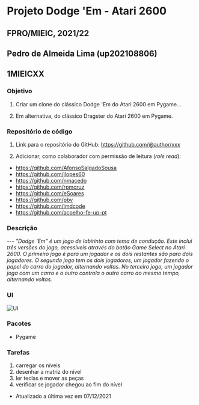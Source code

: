 # Projeto Dodge 'Em - Atari 2600
## FPRO/MIEIC, 2021/22
## Pedro de Almeida Lima (up202108806)
## 1MIEICXX

### Objetivo

1. Criar um clone do clássico Dodge 'Em do Atari 2600 em Pygame...

2. Em alternativa, do clássico Dragster do Atari 2600 em Pygame.

### Repositório de código

1) Link para o repositório do GitHub: https://github.com/@author/xxx

2) Adicionar, como colaborador com permissão de leitura (*role read*):

- https://github.com/AfonsoSalgadoSousa
- https://github.com/jlopes60
- https://github.com/nmacedo
- https://github.com/rpmcruz
- https://github.com/eSoares
- https://github.com/pbv
- https://github.com/imdcode
- https://github.com/acoelho-fe-up-pt

### Descrição

*--- "Dodge 'Em" é um jogo de labirinto com tema de condução. Este inclui três versões do jogo, acessíveis através do botão Game Select no Atari 2600. O primeiro jogo é para um jogador e os dois restantes são para dois jogadores. O segundo jogo tem os dois jogadores, um jogador fazendo o papel do carro do jogador, alternando voltas. No terceiro jogo, um jogador joga com um carro e o outro controla o outro carro ao mesmo tempo, alternando voltas.*

### UI

![UI](ui.png)

### Pacotes

- Pygame

### Tarefas

1. carregar os níveis
1. desenhar a matriz do nível
1. ler teclas e mover as peças
2. verificar se jogador chegou ao fim do nível

- Atualizado a última vez em 07/12/2021
